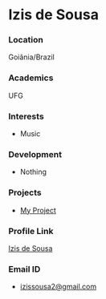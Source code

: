 # Izis de Sousa

### Location

Goiânia/Brazil

### Academics

UFG

### Interests

-  Music

### Development

- Nothing

### Projects

- [My Project](github.com/ziiharuno) 

### Profile Link

[Izis de Sousa](github.com/ziiharuno)

### Email ID

- izissousa2@gmail.com
